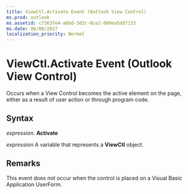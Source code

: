 ```yaml
---
title: ViewCtl.Activate Event (Outlook View Control)
ms.prod: outlook
ms.assetid: c7363fe4-abbd-3d2c-8ce2-009ea5dd7133
ms.date: 06/08/2017
localization_priority: Normal
---
```



# ViewCtl.Activate Event (Outlook View Control)

Occurs when a View Control becomes the active element on the page, either as a result of user action or through program code.


## Syntax

 _expression_. **Activate**

_expression_ A variable that represents a  **ViewCtl** object.


## Remarks

This event does not occur when the control is placed on a Visual Basic Application UserForm.


